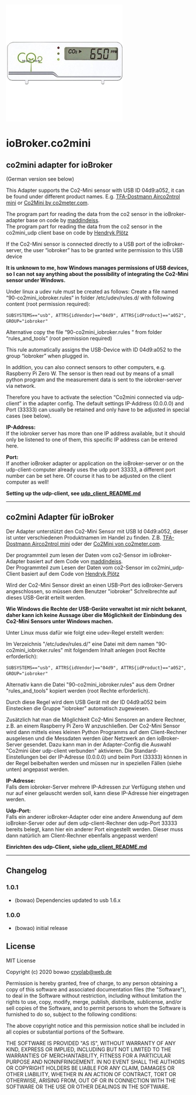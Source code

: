 ![Logo](admin/co2mini.png)
# ioBroker.co2mini

## co2mini adapter for ioBroker
(German version see below)

This Adapter supports the Co2-Mini sensor with USB ID 04d9:a052, it can be found under different product names. E.g. [TFA-Dostmann Airco2ntrol mini](https://www.tfa-dostmann.de/produkt/co2-monitor-airco2ntrol-mini-31-5006/) or [Co2Mini by co2meter.com](https://www.co2meter.com/products/co2mini-co2-indoor-air-quality-monitor).

The program part for reading the data from the co2 sensor in the ioBroker-adapter base on code by [maddindeiss](https://github.com/maddindeiss/co2-monitor).   
The program part for reading the data from the co2 sensor in the co2mini_udp client base on code by [Hendryk Plötz](https://hackaday.io/project/5301-reverse-engineering-a-low-cost-usb-co-monitor/log/17909-all-your-base-are-belong-to-us)


If the Co2-Mini sensor is connected directly to a USB port of the ioBroker-server, the user “iobroker” has to be granted write permission to this USB device

**It is unknown to me, how Windows manages permissions of USB devices, so I can not say anything about the possibility of integrating the Co2-Mini sensor under Windows.**

Under linux a udev rule must be created as follows:
Create a file named “90-co2mini_iobroker.rules“ in folder /etc/udev/rules.d/ with following content (root permission required):

    SUBSYSTEMS=="usb", ATTRS{idVendor}=="04d9", ATTRS{idProduct}=="a052", GROUP="iobroker"

Alternative copy the file “90-co2mini_iobroker.rules “ from folder “rules_and_tools” (root permission required)


This rule automatically assigns the USB-Device with ID 04d9:a052  to the group “iobroker” when plugged in.


In addition, you can also connect sensors to other computers, e.g. Raspberry Pi Zero W.
The sensor is then read out by means of a small python program and the measurement data is sent to the iobroker-server via network.

Therefore you have to activate the selection “Co2mini connected via udp-client” in the adapter config.
The default settings IP-Address (0.0.0.0) and Port (33333) can usually be retained and only have to be adjusted in special cases (see below).

**IP-Address:**  
If the iobroker server has more than one IP address available, but it should only be listened to one of them, this specific IP address can be entered here.

**Port:**   
If another ioBroker adapter or application on the ioBroker-server or on the udp-client-computer already uses the udp port 33333, a different port number can be set here. Of course it has to be adjusted on the client computer as well!

**Setting up the udp-client, see [udp_client_README.md](https://github.com/bowao/ioBroker.co2mini/blob/master/rules_and_tools/udp_client_README.md)**

---

## co2mini Adapter für ioBroker

Der Adapter unterstützt den Co2-Mini Sensor mit USB Id 04d9:a052, dieser ist unter verschiedenen Produktnamen im Handel zu finden.
Z.B. [TFA-Dostmann Airco2ntrol mini](https://www.tfa-dostmann.de/produkt/co2-monitor-airco2ntrol-mini-31-5006/) oder der [Co2Mini von co2meter.com](https://www.co2meter.com/products/co2mini-co2-indoor-air-quality-monitor).

Der programmteil zum lesen der Daten vom co2-Sensor im ioBroker-Adapter basiert auf dem Code von [maddindeiss](https://github.com/maddindeiss/co2-monitor).   
Der Programmteil zum Lesen der Daten vom co2-Sensor im co2mini_udp-Client basiert auf dem Code von [Hendryk Plötz](https://hackaday.io/project/5301-reverse-engineering-a-low-cost-usb-co-monitor/log/17909-all-your-base-are-belong-to-us)


Wird der Co2-Mini Sensor direkt an einen USB-Port des ioBroker-Servers angeschlossen, so müssen dem Benutzer "iobroker" Schreibrechte auf dieses USB-Gerät erteilt werden.

**Wie Windows die Rechte der USB-Geräte verwaltet ist mir nicht bekannt, daher kann ich keine Aussage über die Möglichkeit der Einbindung des Co2-Mini Sensors unter Windows machen.**

Unter Linux muss dafür wie folgt eine udev-Regel erstellt werden:

Im Verzeichnis "/etc/udev/rules.d/" eine Datei mit dem namen "90-co2mini_iobroker.rules" mit folgendem Inhalt anlegen (root Rechte erforderlich):

	SUBSYSTEMS=="usb", ATTRS{idVendor}=="04d9", ATTRS{idProduct}=="a052", GROUP="iobroker"

Alternativ kann die Datei "90-co2mini_iobroker.rules" aus dem Ordner "rules_and_tools" kopiert werden (root Rechte erforderlich).

Durch diese Regel wird dem USB Gerät mit der ID 04d9:a052 beim Einstecken die Gruppe "iobroker" automatisch zugewiesen.

Zusätzlich hat man die Möglichkeit Co2-Mini Sensoren an andere Rechner, z.B. an einem Raspberry Pi Zero W anzuschließen. 
Der Co2-Mini Sensor wird dann mittels eines kleinen Python Programms auf dem Client-Rechner ausgelesen und die Messdaten werden über Netzwerk an den ioBroker-Server gesendet.
Dazu kann man in der Adapter-Config die Auswahl "Co2mini über udp-client verbunden" aktivieren.
Die Standard-Einstellungen bei der IP-Adresse (0.0.0.0) und beim Port (33333) können in der Regel beibehalten werden und müssen nur in speziellen Fällen (siehe unten) angepasst werden.

**IP-Adresse:**  
Falls dem iobroker-Server mehrere IP-Adressen zur Verfügung stehen und nur auf einer gelauscht werden soll, kann diese IP-Adresse hier eingetragen werden.

**Udp-Port:**  
Falls ein anderer ioBroker-Adapter oder eine andere Anwendung auf dem ioBroker-Server oder auf dem udp-client-Rechner den udp-Port 33333 bereits belegt, kann hier ein anderer Port eingestellt werden. Dieser muss dann natürlich am Client-Rechner ebenfalls angepasst werden!

**Einrichten des udp-Client, siehe [udp_client_README.md](https://github.com/bowao/ioBroker.co2mini/blob/master/rules_and_tools/udp_client_README.md)**

---


## Changelog

### 1.0.1
* (bowao) Dependencies updated to usb 1.6.x

### 1.0.0
* (bowao) initial release

## License
MIT License

Copyright (c) 2020 bowao <cryolab@web.de>

Permission is hereby granted, free of charge, to any person obtaining a copy
of this software and associated documentation files (the "Software"), to deal
in the Software without restriction, including without limitation the rights
to use, copy, modify, merge, publish, distribute, sublicense, and/or sell
copies of the Software, and to permit persons to whom the Software is
furnished to do so, subject to the following conditions:

The above copyright notice and this permission notice shall be included in all
copies or substantial portions of the Software.

THE SOFTWARE IS PROVIDED "AS IS", WITHOUT WARRANTY OF ANY KIND, EXPRESS OR
IMPLIED, INCLUDING BUT NOT LIMITED TO THE WARRANTIES OF MERCHANTABILITY,
FITNESS FOR A PARTICULAR PURPOSE AND NONINFRINGEMENT. IN NO EVENT SHALL THE
AUTHORS OR COPYRIGHT HOLDERS BE LIABLE FOR ANY CLAIM, DAMAGES OR OTHER
LIABILITY, WHETHER IN AN ACTION OF CONTRACT, TORT OR OTHERWISE, ARISING FROM,
OUT OF OR IN CONNECTION WITH THE SOFTWARE OR THE USE OR OTHER DEALINGS IN THE
SOFTWARE.
